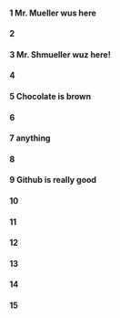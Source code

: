 #### 1 Mr. Mueller wus here 
#### 2
#### 3 Mr. Shmueller wuz here!
#### 4
#### 5 Chocolate is brown 
#### 6
#### 7 anything
#### 8
#### 9 Github is really good
#### 10
#### 11
#### 12
#### 13
#### 14
#### 15